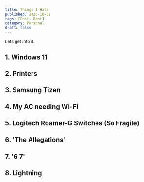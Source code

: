 ```yaml
---
title: Things I Hate
published: 2025-10-01
tags: [Post, Rant]
category: Personal
draft: false
---
```


Lets get into it.

## 1. Windows 11
## 2. Printers
## 3. Samsung Tizen
## 4. My AC needing Wi-Fi
## 5. Logitech Roamer-G Switches (So Fragile)
## 6. 'The Allegations'
## 7. '6 7'
## 8. Lightning


